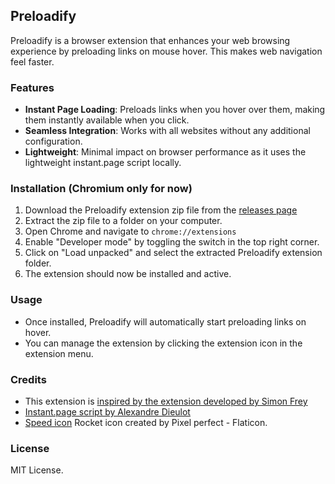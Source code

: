## Preloadify

Preloadify is a browser extension that enhances your web browsing experience by preloading links on mouse hover. This makes web navigation feel faster.

### Features
- **Instant Page Loading**: Preloads links when you hover over them, making them instantly available when you click.
- **Seamless Integration**: Works with all websites without any additional configuration.
- **Lightweight**: Minimal impact on browser performance as it uses the lightweight instant.page script locally.

### Installation (Chromium only for now)
1. Download the Preloadify extension zip file from the [releases page](https://github.com/1337Core/preloadify/releases)
2. Extract the zip file to a folder on your computer.
3. Open Chrome and navigate to `chrome://extensions`
4. Enable "Developer mode" by toggling the switch in the top right corner.
5. Click on "Load unpacked" and select the extracted Preloadify extension folder.
6. The extension should now be installed and active.

### Usage
- Once installed, Preloadify will automatically start preloading links on hover.
- You can manage the extension by clicking the extension icon in the extension menu.

### Credits
- This extension is [inspired by the extension developed by Simon Frey](https://github.com/simonfrey/faster-pageload-web-extensions)
- [Instant.page script by Alexandre Dieulot](https://dieulot.fr)
- [Speed icon](https://www.flaticon.com/free-icons/rocket) Rocket icon created by Pixel perfect - Flaticon.

### License
MIT License.
